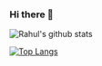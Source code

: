 ### Hi there 👋

<!--
**28Rahul28/28Rahul28** is a ✨ _special_ ✨ repository because its `README.md` (this file) appears on your GitHub profile.

Here are some ideas to get you started:

- 🔭 I’m currently working on Django
- 🌱 I’m currently learning AI
- 👯 I’m looking to collaborate on ...
- 🤔 I’m looking for help with ...
- 💬 Ask me about Python, Vue
- 📫 How to reach me: ...
- 😄 Pronouns: ...
- ⚡ Fun fact: ...
-->

![Rahul's github stats](https://github-readme-stats.vercel.app/api?username=28Rahul28&count_private=true&show_icons=true])

[![Top Langs](https://github-readme-stats.vercel.app/api/top-langs/?username=28Rahul28)](https://github.com/anuraghazra/github-readme-stats)
